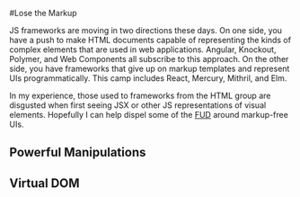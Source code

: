 #Lose the Markup

JS frameworks are moving in two directions these days. On one side, you have a push to make HTML documents capable of representing the kinds of complex elements that are used in web applications. Angular, Knockout, Polymer, and Web Components all subscribe to this approach. On the other side, you have frameworks that give up on markup templates and represent UIs programmatically. This camp includes React, Mercury, Mithril, and Elm.

In my experience, those used to frameworks from the HTML group are disgusted when first seeing JSX or other JS representations of visual elements.
Hopefully I can help dispel some of the [FUD](http://en.wikipedia.org/wiki/Fear,_uncertainty_and_doubt) around markup-free UIs.

## Powerful Manipulations
## Virtual DOM

